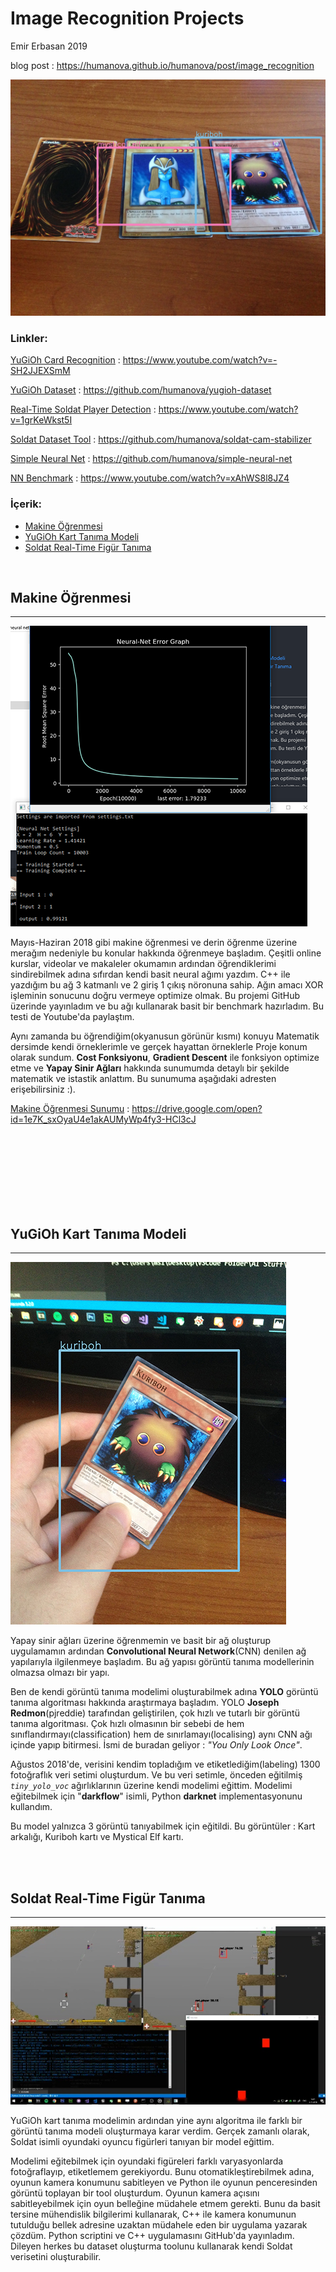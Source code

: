 # Image Recognition Projects

Emir Erbasan 2019

blog post : https://humanova.github.io/humanova/post/image_recognition

![demo](image_recognition/toplu3.JPG)


### Linkler:

[YuGiOh Card Recognition](https://www.youtube.com/watch?v=-SH2JJEXSmM) : https://www.youtube.com/watch?v=-SH2JJEXSmM

[YuGiOh Dataset](https://github.com/humanova/yugioh-dataset) : https://github.com/humanova/yugioh-dataset

[Real-Time Soldat Player Detection](https://www.youtube.com/watch?v=1grKeWkst5I) : https://www.youtube.com/watch?v=1grKeWkst5I

[Soldat Dataset Tool](https://github.com/humanova/soldat-cam-stabilizer) : https://github.com/humanova/soldat-cam-stabilizer

[Simple Neural Net](https://github.com/humanova/simple-neural-net) : https://github.com/humanova/simple-neural-net

[NN Benchmark](https://www.youtube.com/watch?v=xAhWS8l8JZ4) : https://www.youtube.com/watch?v=xAhWS8l8JZ4

### İçerik:
*	[Makine Öğrenmesi](#makine-öğrenmesi)
*	[YuGiOh Kart Tanıma Modeli](#yugioh-kart-tanıma-modeli)
*	[Soldat Real-Time Figür Tanıma](#soldat-real-time-figür-tanıma)

<br/>

## Makine Öğrenmesi
---
![simple-nn](image_recognition/simple_net.png)

Mayıs-Haziran 2018 gibi makine öğrenmesi ve derin öğrenme üzerine merağım nedeniyle bu konular hakkında öğrenmeye başladım. Çeşitli online kurslar, videolar ve makaleler okumamın ardından öğrendiklerimi sindirebilmek adına sıfırdan kendi basit neural ağımı yazdım. C++ ile yazdığım bu ağ 3 katmanlı ve 2 giriş 1 çıkış nöronuna sahip. Ağın amacı XOR işleminin sonucunu doğru vermeye optimize olmak. Bu projemi GitHub üzerinde yayınladım ve bu ağı kullanarak basit bir benchmark hazırladım. Bu testi de Youtube'da paylaştım.

Aynı zamanda bu öğrendiğim(okyanusun görünür kısmı) konuyu Matematik dersimde kendi örneklerimle ve gerçek hayattan örneklerle Proje konum olarak sundum. **Cost Fonksiyonu**, **Gradient Descent** ile fonksiyon optimize etme ve **Yapay Sinir Ağları** hakkında sunumumda detaylı bir şekilde matematik ve istastik anlattım. Bu sunumuma aşağıdaki adresten erişebilirsiniz :). 

[Makine Öğrenmesi Sunumu](https://drive.google.com/open?id=1e7K_sxOyaU4e1akAUMyWp4fy3-HCl3cJ) : https://drive.google.com/open?id=1e7K_sxOyaU4e1akAUMyWp4fy3-HCl3cJ

<br/> <br/> <br/> <br/> <br/> <br/> <br/>
## YuGiOh Kart Tanıma Modeli
---

![kuriboh](image_recognition/kuriboh.JPG)

Yapay sinir ağları üzerine öğrenmemin ve basit bir ağ oluşturup uygulamamın ardından **Convolutional Neural Network**(CNN) denilen ağ yapılarıyla ilgilenmeye başladım. Bu ağ yapısı görüntü tanıma modellerinin olmazsa olmazı bir yapı. 

Ben de kendi görüntü tanıma modelimi oluşturabilmek adına **YOLO** görüntü tanıma algoritması hakkında araştırmaya başladım. YOLO **Joseph Redmon**(pjreddie) tarafından geliştirilen, çok hızlı ve tutarlı bir görüntü tanıma algoritması. Çok hızlı olmasının bir sebebi de hem sınıflandırmayı(classification) hem de sınırlamayı(localising) aynı CNN ağı içinde yapıp bitirmesi. İsmi de buradan geliyor : _"You Only Look Once"_.

Ağustos 2018'de, verisini kendim topladığım ve etiketlediğim(labeling) 1300 fotoğraflık veri setimi oluşturdum. Ve bu veri setimle, önceden eğitilmiş _`tiny_yolo_voc`_ ağırlıklarının üzerine kendi modelimi eğittim. Modelimi eğitebilmek için "**darkflow**" isimli, Python **darknet** implementasyonunu kullandım.

Bu model yalnızca 3 görüntü tanıyabilmek için eğitildi. Bu görüntüler : Kart arkalığı, Kuriboh kartı ve Mystical Elf kartı.

<br/> <br/> 

## Soldat Real-Time Figür Tanıma
---

![soldat](image_recognition/soldat_img.JPG)

YuGiOh kart tanıma modelimin ardından yine aynı algoritma ile farklı bir görüntü tanıma modeli oluşturmaya karar verdim. Gerçek zamanlı olarak, Soldat isimli oyundaki oyuncu figürleri tanıyan bir model eğittim. 

Modelimi eğitebilmek için oyundaki figüreleri farklı varyasyonlarda fotoğraflayıp, etiketlemem gerekiyordu. Bunu otomatikleştirebilmek adına, oyunun kamera konumunu sabitleyen ve Python ile oyunun penceresinden görüntü toplayan bir tool oluşturdum. Oyunun kamera açısını sabitleyebilmek için oyun belleğine müdahele etmem gerekti. Bunu da basit tersine mühendislik bilgilerimi kullanarak, C++ ile kamera konumunun tutulduğu bellek adresine uzaktan müdahele eden bir uygulama yazarak çözdüm. Python scriptini ve C++ uygulamasını GitHub'da yayınladım. Dileyen herkes bu dataset oluşturma toolunu kullanarak kendi Soldat verisetini oluşturabilir.


